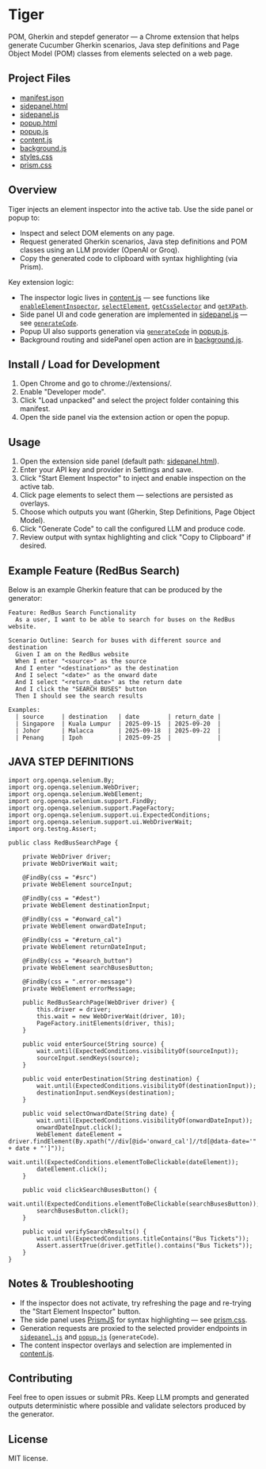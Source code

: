 # Tiger

POM, Gherkin and stepdef generator — a Chrome extension that helps generate Cucumber Gherkin scenarios, Java step definitions and Page Object Model (POM) classes from elements selected on a web page.

## Project Files
- [manifest.json](manifest.json)
- [sidepanel.html](sidepanel.html)
- [sidepanel.js](sidepanel.js)
- [popup.html](popup.html)
- [popup.js](popup.js)
- [content.js](content.js)
- [background.js](background.js)
- [styles.css](styles.css)
- [prism.css](prism.css)

## Overview
Tiger injects an element inspector into the active tab. Use the side panel or popup to:
- Inspect and select DOM elements on any page.
- Request generated Gherkin scenarios, Java step definitions and POM classes using an LLM provider (OpenAI or Groq).
- Copy the generated code to clipboard with syntax highlighting (via Prism).

Key extension logic:
- The inspector logic lives in [content.js](content.js) — see functions like [`enableElementInspector`](content.js), [`selectElement`](content.js), [`getCssSelector`](content.js) and [`getXPath`](content.js).
- Side panel UI and code generation are implemented in [sidepanel.js](sidepanel.js) — see [`generateCode`](sidepanel.js).
- Popup UI also supports generation via [`generateCode`](popup.js) in [popup.js](popup.js).
- Background routing and sidePanel open action are in [background.js](background.js).

## Install / Load for Development
1. Open Chrome and go to chrome://extensions/.
2. Enable "Developer mode".
3. Click "Load unpacked" and select the project folder containing this manifest.
4. Open the side panel via the extension action or open the popup.

## Usage
1. Open the extension side panel (default path: [sidepanel.html](sidepanel.html)).
2. Enter your API key and provider in Settings and save.
3. Click "Start Element Inspector" to inject and enable inspection on the active tab.
4. Click page elements to select them — selections are persisted as overlays.
5. Choose which outputs you want (Gherkin, Step Definitions, Page Object Model).
6. Click "Generate Code" to call the configured LLM and produce code.
7. Review output with syntax highlighting and click "Copy to Clipboard" if desired.

## Example Feature (RedBus Search)
Below is an example Gherkin feature that can be produced by the generator:

```
Feature: RedBus Search Functionality
  As a user, I want to be able to search for buses on the RedBus website.

Scenario Outline: Search for buses with different source and destination
  Given I am on the RedBus website
  When I enter "<source>" as the source
  And I enter "<destination>" as the destination
  And I select "<date>" as the onward date
  And I select "<return_date>" as the return date
  And I click the "SEARCH BUSES" button
  Then I should see the search results

Examples:
  | source     | destination   | date        | return_date |
  | Singapore  | Kuala Lumpur  | 2025-09-15  | 2025-09-20  |
  | Johor      | Malacca       | 2025-09-18  | 2025-09-22  |
  | Penang     | Ipoh          | 2025-09-25  |             |
```
## JAVA STEP DEFINITIONS
```
import org.openqa.selenium.By;
import org.openqa.selenium.WebDriver;
import org.openqa.selenium.WebElement;
import org.openqa.selenium.support.FindBy;
import org.openqa.selenium.support.PageFactory;
import org.openqa.selenium.support.ui.ExpectedConditions;
import org.openqa.selenium.support.ui.WebDriverWait;
import org.testng.Assert;

public class RedBusSearchPage {

    private WebDriver driver;
    private WebDriverWait wait;

    @FindBy(css = "#src")
    private WebElement sourceInput;

    @FindBy(css = "#dest")
    private WebElement destinationInput;

    @FindBy(css = "#onward_cal")
    private WebElement onwardDateInput;

    @FindBy(css = "#return_cal")
    private WebElement returnDateInput;

    @FindBy(css = "#search_button")
    private WebElement searchBusesButton;

    @FindBy(css = ".error-message")
    private WebElement errorMessage;

    public RedBusSearchPage(WebDriver driver) {
        this.driver = driver;
        this.wait = new WebDriverWait(driver, 10);
        PageFactory.initElements(driver, this);
    }

    public void enterSource(String source) {
        wait.until(ExpectedConditions.visibilityOf(sourceInput));
        sourceInput.sendKeys(source);
    }

    public void enterDestination(String destination) {
        wait.until(ExpectedConditions.visibilityOf(destinationInput));
        destinationInput.sendKeys(destination);
    }

    public void selectOnwardDate(String date) {
        wait.until(ExpectedConditions.visibilityOf(onwardDateInput));
        onwardDateInput.click();
        WebElement dateElement = driver.findElement(By.xpath("//div[@id='onward_cal']//td[@data-date='" + date + "']"));
        wait.until(ExpectedConditions.elementToBeClickable(dateElement));
        dateElement.click();
    }

    public void clickSearchBusesButton() {
        wait.until(ExpectedConditions.elementToBeClickable(searchBusesButton));
        searchBusesButton.click();
    }

    public void verifySearchResults() {
        wait.until(ExpectedConditions.titleContains("Bus Tickets"));
        Assert.assertTrue(driver.getTitle().contains("Bus Tickets"));
    }
}
 ```

## Notes & Troubleshooting
- If the inspector does not activate, try refreshing the page and re-trying the "Start Element Inspector" button.
- The side panel uses [PrismJS](prism.css/prism.js) for syntax highlighting — see [prism.css](prism.css).
- Generation requests are proxied to the selected provider endpoints in [`sidepanel.js`](sidepanel.js) and [`popup.js`](popup.js) (`generateCode`).
- The content inspector overlays and selection are implemented in [content.js](content.js).

## Contributing
Feel free to open issues or submit PRs. Keep LLM prompts and generated outputs deterministic where possible and validate selectors produced by the generator.

## License
MIT license.
